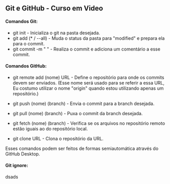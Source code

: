 ## Git e GitHub - Curso em Video



#### Comandos Git:

+ git init - Inicializa o git na pasta desejada.
+ git add (* / --all)  - Muda o status da pasta para "modified" e prepara ela para o commit.
+ git commit -m " " - Realiza o commit e adiciona um comentário a esse commit.




#### Comandos GitHub:

+ git remote add  (nome) URL - Define o repositório para onde os commits devem ser enviados. (Esse nome será usado para se referir a essa URL, Eu costumo utilizar o nome  "origin" quando estou utilizando apenas um repositório.)

+ git push (nome) (branch) - Envia o commit para a branch desejada.

+ git pull (nome) (branch) - Puxa o commit da branch desejada.

+ git fetch (nome) (branch) - Verifica se os arquivos no repositório remoto estão iguais ao do  repositório local. 

+ git clone URL - Clona o repositório da URL.

  

Esses comandos podem ser feitos de formas semiautomática através do GitHub Desktop.



#### Git ignore:

dsads



